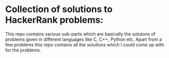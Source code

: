 # Collection of solutions to HackerRank problems:

This repo contains various sub-parts which are basically the solutons of problems given in different languages like C, C++, Python etc.
Apart from a few problems this repo contains all the solutions which I could come up with for the problems.
